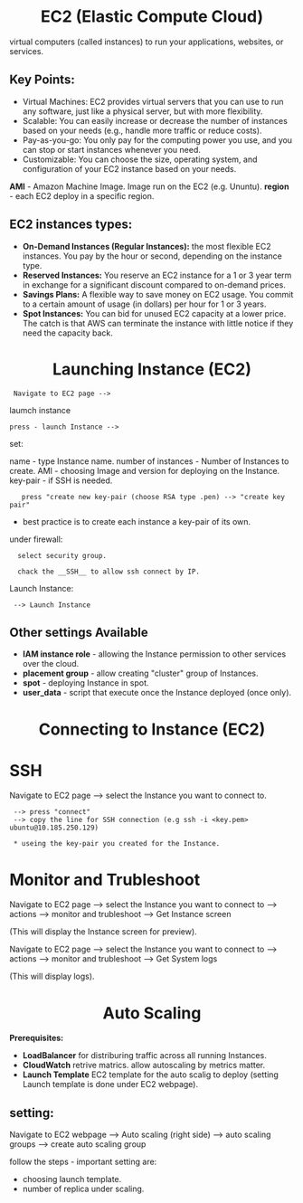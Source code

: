 <div align="center">

# **EC2 (Elastic Compute Cloud)**

</div>

virtual computers (called instances) to run your applications, websites, or services.

## Key Points:

  * Virtual Machines: EC2 provides virtual servers that you can use to run any software, just like a physical server, but with more flexibility.
  * Scalable: You can easily increase or decrease the number of instances based on your needs (e.g., handle more traffic or reduce costs).
  * Pay-as-you-go: You only pay for the computing power you use, and you can stop or start instances whenever you need.
  * Customizable: You can choose the size, operating system, and configuration of your EC2 instance based on your needs.

__AMI__ - Amazon Machine Image. Image run on the EC2 (e.g. Ununtu).
__region__ - each EC2 deploy in a specific region.

## EC2 instances types:

  * __On-Demand Instances (Regular Instances):__ the most flexible EC2 instances. You pay by the hour or second, depending on the instance type.
  * __Reserved Instances:__ You reserve an EC2 instance for a 1 or 3 year term in exchange for a significant discount compared to on-demand prices.
  * __Savings Plans:__ A flexible way to save money on EC2 usage. You commit to a certain amount of usage (in dollars) per hour for 1 or 3 years.
  * __Spot Instances:__  You can bid for unused EC2 capacity at a lower price. The catch is that AWS can terminate the instance with little notice if they need the capacity back.

<div align="center">

# **Launching Instance (EC2)**

</div>

     Navigate to EC2 page -->

laumch instance

    press - launch Instance -->

set:

   name - type Instance name.
   number of instances - Number of Instances to create.
   AMI - choosing Image and version for deploying on the Instance.
   key-pair - if SSH is needed.

       press "create new key-pair (choose RSA type .pen) --> "create key pair"

   * best practice is to create each instance a key-pair of its own.

   under firewall:

      select security group.

      chack the __SSH__ to allow ssh connect by IP.

Launch Instance:

     --> Launch Instance


## Other settings Available

   * __IAM instance role__ - allowing the Instance permission to other services over the cloud.
   * __placement group__ - allow creating "cluster" group of Instances.
   * __spot__ - deploying Instance in spot.
   * __user_data__ - script that execute once the Instance deployed (once only).
   

<div align="center">

# **Connecting to Instance (EC2)**

</div>

# SSH

Navigate to EC2 page --> select the Instance you want to connect to.

     --> press "connect"
     --> copy the line for SSH connection (e.g ssh -i <key.pem> ubuntu@10.185.250.129)

     * useing the key-pair you created for the Instance.

# Monitor and Trubleshoot

Navigate to EC2 page --> select the Instance you want to connect to --> actions --> monitor and trubleshoot --> Get Instance screen

(This will display the Instance screen for preview).


Navigate to EC2 page --> select the Instance you want to connect to --> actions --> monitor and trubleshoot --> Get System logs

(This will display logs).

<div align="center">

# **Auto Scaling**

</div>

__Prerequisites:__

  - __LoadBalancer__ for distriburing traffic across all running Instances.
  - __CloudWatch__ retrive matrics. allow autoscaling by metrics matter.
  - __Launch Template__ EC2 template for the auto scalig to deploy (setting Launch template is done under EC2 webpage).

## setting:

Navigate to EC2 webpage --> Auto scaling (right side) --> auto scaling groups --> create auto scaling group

follow the steps - important setting are:

  - choosing launch template.
  - number of replica under scaling.
